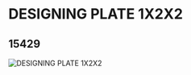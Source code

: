# DESIGNING PLATE 1X2X2
## 15429
![DESIGNING PLATE 1X2X2](https://lc-www-live-s.legocdn.com/media/bricks/5/2/6099344.jpg)